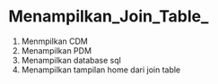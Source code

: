 # Menampilkan_Join_Table_
 1. Menmpilkan CDM 
 2. Menampilkan PDM
 3. Menampilkan database sql
 4. Menampilkan tampilan home dari join table
